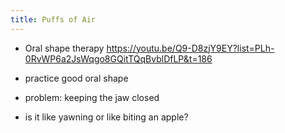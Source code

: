 ```yaml
---
title: Puffs of Air
---
```


- Oral shape therapy https://youtu.be/Q9-D8zjY9EY?list=PLh-0RvWP6a2JsWqgo8GQitTQqBvblDfLP&t=186

- practice good oral shape
- problem: keeping the jaw closed
- is it like yawning or like biting an apple?
